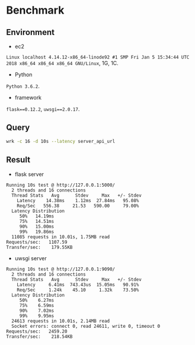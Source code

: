 
Benchmark
=========

Environment
-----------

  * ec2

`Linux localhost 4.14.12-x86_64-linode92 #1 SMP Fri Jan 5 15:34:44 UTC 2018 x86_64 x86_64 x86_64 GNU/Linux`, 1G, 1C.

  * Python

`Python 3.6.2`.

  * framework

`flask==0.12.2`, `uwsgi==2.0.17`.


Query
-----

```bash
wrk -c 16 -d 10s --latency server_api_url
```


Result
------

  * flask server

```
Running 10s test @ http://127.0.0.1:5000/
  2 threads and 16 connections
  Thread Stats   Avg      Stdev     Max   +/- Stdev
    Latency    14.38ms    1.12ms  27.84ms   95.08%
    Req/Sec   556.38     21.53   590.00     79.00%
  Latency Distribution
     50%   14.19ms
     75%   14.51ms
     90%   15.00ms
     99%   19.86ms
  11085 requests in 10.01s, 1.75MB read
Requests/sec:   1107.59
Transfer/sec:    179.55KB
```

  * uwsgi server

```
Running 10s test @ http://127.0.0.1:9090/
  2 threads and 16 connections
  Thread Stats   Avg      Stdev     Max   +/- Stdev
    Latency     6.41ms  743.43us  15.05ms   90.91%
    Req/Sec     1.24k    45.10     1.32k    73.50%
  Latency Distribution
     50%    6.27ms
     75%    6.59ms
     90%    7.02ms
     99%    9.95ms
  24613 requests in 10.01s, 2.14MB read
  Socket errors: connect 0, read 24611, write 0, timeout 0
Requests/sec:   2459.20
Transfer/sec:    218.54KB
```
